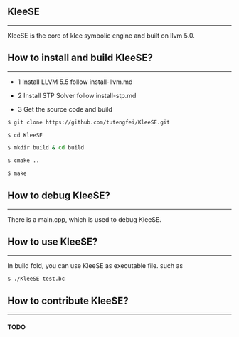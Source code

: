 ## KleeSE
---------

KleeSE is the core of klee symbolic engine and built on llvm 5.0.

## How to install and build KleeSE?
-------------

- 1 Install LLVM 5.5 follow install-llvm.md

- 2 Install STP Solver follow install-stp.md

- 3 Get the source code and build

```bash
$ git clone https://github.com/tutengfei/KleeSE.git

$ cd KleeSE 

$ mkdir build & cd build

$ cmake ..

$ make
```

## How to debug KleeSE?
------------------------

There is a main.cpp, which is used to debug KleeSE.

## How to use KleeSE?
-----------------------

In build fold, you can use KleeSE as executable file. such as 
```bash
$ ./KleeSE test.bc
```

## How to contribute KleeSE?
-----------------------
#### TODO
